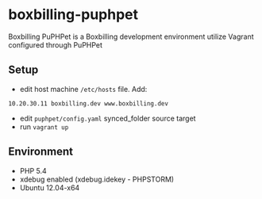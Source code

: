 boxbilling-puphpet
==================

Boxbilling PuPHPet is a Boxbilling development environment utilize Vagrant configured through PuPHPet

## Setup 
* edit host machine `/etc/hosts` file. Add:
````` 
10.20.30.11 boxbilling.dev www.boxbilling.dev
`````

* edit `puphpet/config.yaml` synced_folder source target
* run `vagrant up`

## Environment

* PHP 5.4
* xdebug enabled (xdebug.idekey - PHPSTORM)
* Ubuntu 12.04-x64
